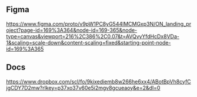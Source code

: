 ## Figma
https://www.figma.com/proto/v9pW1PC8yG544lMCMGxp3N/ON_landing_project?page-id=169%3A364&node-id=169-365&node-type=canvas&viewport=216%2C386%2C0.07&t=AVQvyYfdHcDx8VDa-1&scaling=scale-down&content-scaling=fixed&starting-point-node-id=169%3A365

## Docs
https://www.dropbox.com/scl/fo/9kixediemb8w266he6xx4/ABotBpVh8cyfCjgCDY7D2mw?rlkey=p37xo37v60e5i2mgv8gcueaoy&e=2&dl=0